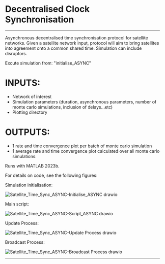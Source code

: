 # Decentralised Clock Synchronisation

***
Asynchronous decentralised time synchronisation protocol for satellite networks. Given a satellite network input, protocol will aim to bring satellites into agreement onto a common shared time. Simulation can include disruptors. 

Excute simulation from: "initialise_ASYNC"

# INPUTS: 
- Network of interest
- Simulation parameters (duration, asynchronous parameters, number of monte carlo simulations, inclusion of delays...etc)
- Plotting directory 
# OUTPUTS: 
- 1 rate and time convergence plot per batch of monte carlo simulation
- 1 average rate and time convergence plot calculated over all monte carlo simulations

Runs with MATLAB 2023b.

For details on code, see the following figures: 

Simulation initialisation: 

![Satellite_Time_Sync_ASYNC-Initialise_ASYNC drawio](https://github.com/user-attachments/assets/b3c70b27-70c5-49a5-80d2-6fe3bbe265d3)

Main script:

![Satellite_Time_Sync_ASYNC-Script_ASYNC drawio](https://github.com/user-attachments/assets/a63a7c31-b36c-4705-b36e-4c13b2521606)

Update Process:

![Satellite_Time_Sync_ASYNC-Update Process drawio](https://github.com/user-attachments/assets/c7d30261-75c5-4396-9997-ad15d6c26112)

Broadcast Process:

![Satellite_Time_Sync_ASYNC-Broadcast Process drawio](https://github.com/user-attachments/assets/db115e42-0b0b-456c-84c6-443a57cb4d16)


***
